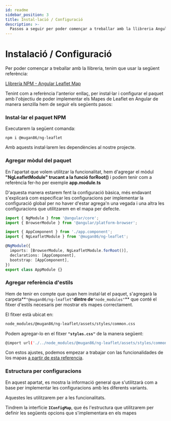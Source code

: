 ```yaml
---
id: readme
sidebar_position: 3
title: Instal·lació / Configuració
description: >-
  Passos a seguir per poder començar a treballar amb la llibreria Angular Leaflet Map
---
```


# Instalació / Configuració

Per poder començar a treballar amb la llibreria, tenim que usar la següent referència:

[Llibrería NPM - Angular Leaflet Map](https://www.npmjs.com/package/@mugan86/ng-leaflet)

Tenint com a referència l'anterior enllaç, per instal·lar i configurar el paquet amb l'objectiu de poder implementar els Mapes de Leaflet en Angular de manera senzilla hem de seguir els següents pasos:

### Instal·lar el paquet NPM

Executarem la següent comanda:

```
npm i @mugan86/ng-leaflet
```

Amb aquests instal·larem les dependències al nostre projecte.

### Agregar mòdul del paquet

En l'apartat que volem utilitzar la funcionalitat, hem d'agregar el mòdul **"NgLeafletModule" trucant a la funció forRoot()** i podem tenir com a referència fer-ho per exemple **app.module.ts**&#x20;

D'aquesta manera estarem fent la configuració bàsica, més endavant s'explicarà com especificar les configuracions per implementar la configuració global per no haver d'estar agrega'n una vegada i una altra les configuracions que utilitzarem en el mapa per defecte.

```typescript
import { NgModule } from '@angular/core';
import { BrowserModule } from '@angular/platform-browser';

import { AppComponent } from './app.component';
import { NgLeafletModule } from '@mugan86/ng-leaflet';

@NgModule({
  imports: [BrowserModule, NgLeafletModule.forRoot()],
  declarations: [AppComponent],
  bootstrap: [AppComponent],
})
export class AppModule {}
```

### Agregar referència d'estils

Hem de tenir en compte que quan hem instal·lat el paquet, s'agregarà la carpeta**`"@mugan86/ng-leaflet"`**dintre de**`"node_modules"`** que conté el fitxer d'estils necesaris per mostrar els mapes correctament.

El fitxer està ubicat en:

```bash
node_modules/@mugan86/ng-leaflet/assets/styles/common.css
```

Podem agregar-lo en el fitxer **`"styles.css"`** de la manera següent:

```bash
@import url('./../node_modules/@mugan86/ng-leaflet/assets/styles/common.css');
```

Con estos ajustes, podemos empezar a trabajar con las funcionalidades de los mapas [a partir de esta referencia](aspectos-basicos/mapa-basico.md).

### Estructura per configuracions

En aquest apartat, es mostra la informació general que s'utilitzarà com a base per implementar les configuracions amb les diferents variants.

Aquestes les utilitzarem per a les funcionalitats.

Tindrem la interfície **`IConfigMap`**, que és l'estructura que utilitzarem per definir les següents opcions que s'implementara en els mapes
